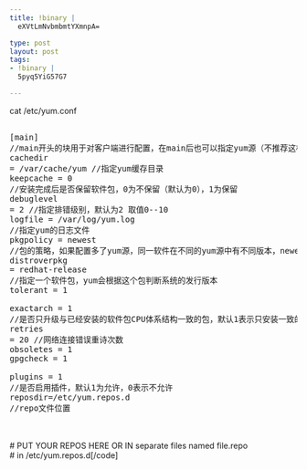 ```yaml
--- 
title: !binary |
  eXVtLmNvbmbmtYXmnpA=

type: post
layout: post
tags: 
- !binary |
  5pyq5YiG57G7

---
```

cat /etc/yum.conf<br/><pre><br/>[main]   //main开头的块用于对客户端进行配置，在main后也可以指定yum源（不推荐这样做），与/etc/yum.repo.d中指定yum源相同<br/>cachedir = /var/cache/yum //指定yum缓存目录<br/>keepcache = 0  //安装完成后是否保留软件包，0为不保留（默认为0），1为保留<br/>debuglevel = 2  //指定排错级别，默认为2 取值0--10<br/>logfile = /var/log/yum.log  //指定yum的日志文件<br/>pkgpolicy = newest  //包的策略，如果配置多了yum源，同一软件在不同的yum源中有不同版本，newest则安装最新版本，该值为lastest，则yum会将服务器上ID按照字母序排列，选择最后那个服务器上的软件安装<br/>distroverpkg = redhat-release //指定一个软件包，yum会根据这个包判断系统的发行版本<br/>tolerant = 1 <br/>exactarch = 1 //是否只升级与已经安装的软件包CPU体系结构一致的包，默认1表示只安装一致的包，0表示可以不一致<br/>retries = 20 //网络连接错误重诗次数<br/>obsoletes = 1 <br/>gpgcheck = 1 <br/>plugins = 1 //是否启用插件，默认1为允许，0表示不允许<br/>reposdir=/etc/yum.repos.d //repo文件位置<br/></pre><br/><br/># PUT YOUR REPOS HERE OR IN separate files named file.repo<br/># in /etc/yum.repos.d[/code]

